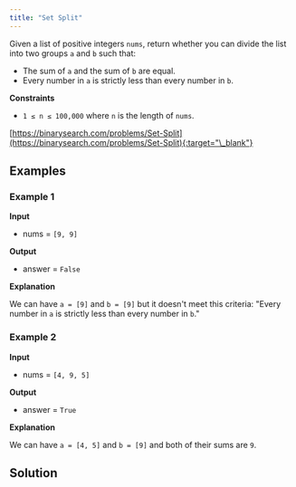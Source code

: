 ```yaml
---
title: "Set Split"
---
```


Given a list of positive integers `nums`, return whether you can divide the list into two groups `a` and `b` such that:

- The sum of `a` and the sum of `b` are equal.
- Every number in `a` is strictly less than every number in `b`.

**Constraints**

- `1 ≤ n ≤ 100,000` where `n` is the length of `nums`.

[https://binarysearch.com/problems/Set-Split](https://binarysearch.com/problems/Set-Split){:target="\_blank"}

## Examples

### Example 1

**Input**

- nums = `[9, 9]`

**Output**

- answer = `False`

**Explanation**

We can have `a = [9]` and `b = [9]` but it doesn't meet this criteria: "Every number in `a` is strictly less than every number in `b`."

### Example 2

**Input**

- nums = `[4, 9, 5]`

**Output**

- answer = `True`

**Explanation**

We can have `a = [4, 5]` and `b = [9]` and both of their sums are `9`.

## Solution

<script src="https://gist.github.com/yaeba/16da7be5123724fcf6eccc25581cef5a.js?file=Set-Split.py"></script>
